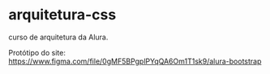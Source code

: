 # arquitetura-css
curso de arquitetura da Alura.

Protótipo do site: https://www.figma.com/file/0gMF5BPgplPYqQA6Om1T1sk9/alura-bootstrap